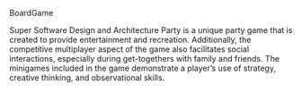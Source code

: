 BoardGame

Super Software Design and Architecture Party is a unique party game that is created to provide entertainment and recreation. Additionally, the competitive multiplayer aspect of the game also facilitates social interactions, especially during get-togethers with family and friends. The minigames included in the game demonstrate a player’s use of strategy, creative thinking, and observational skills.

